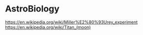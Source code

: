 # AstroBiology
https://en.wikipedia.org/wiki/Miller%E2%80%93Urey_experiment https://en.wikipedia.org/wiki/Titan_(moon)
